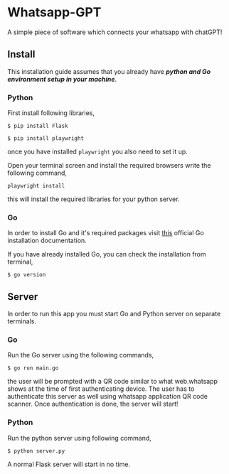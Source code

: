 # Whatsapp-GPT
A simple piece of software which connects your whatsapp with chatGPT!

## Install
This installation guide assumes that you already have ***python and Go environment setup in your machine***. 

### Python 
First install following libraries, 

```
$ pip install Flask
```

```
$ pip install playwright
```

once you have installed `playwright` you also need to set it up. 

Open your terminal screen and install the required browsers write the following command, 

```
playwright install
```

this will install the required libraries for your python server. 

### Go
In order to install Go and it's required packages visit [this](https://go.dev/doc/install) official Go installation documentation. 

If you have already installed Go, you can check the installation from terminal, 

```
$ go version
```

## Server
In order to run this app you must start Go and Python server on separate terminals. 
 
### Go
Run the Go server using the following commands, 

```
$ go run main.go
```

the user will be prompted with a QR code similar to what web.whatsapp shows at the time of first authenticating device. The user has to authenticate this server as well using whatsapp application QR code scanner. 
Once authentication is done, the server will start!

### Python 
Run the python server using following command, 

```
$ python server.py
```

A normal Flask server will start in no time. 
